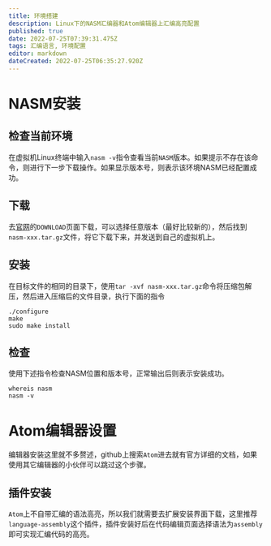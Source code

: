 ```yaml
---
title: 环境搭建
description: Linux下的NASM汇编器和Atom编辑器上汇编高亮配置
published: true
date: 2022-07-25T07:39:31.475Z
tags: 汇编语言, 环境配置
editor: markdown
dateCreated: 2022-07-25T06:35:27.920Z
---
```


# NASM安装
## 检查当前环境
在虚拟机Linux终端中输入`nasm -v`指令查看当前`NASM`版本。如果提示不存在该命令，则进行下一步下载操作。如果显示版本号，则表示该环境NASM已经配置成功。

## 下载
去[官网](https://www.nasm.us/)的`DOWNLOAD`页面下载，可以选择任意版本（最好比较新的），然后找到`nasm-xxx.tar.gz`文件，将它下载下来，并发送到自己的虚拟机上。

## 安装
在目标文件的相同的目录下，使用`tar -xvf nasm-xxx.tar.gz`命令将压缩包解压，然后进入压缩后的文件目录，执行下面的指令

```shell
./configure
make
sudo make install
```

## 检查
使用下述指令检查NASM位置和版本号，正常输出后则表示安装成功。
```shell
whereis nasm
nasm -v
```

# Atom编辑器设置
编辑器安装这里就不多赘述，github上搜索`Atom`进去就有官方详细的文档，如果使用其它编辑器的小伙伴可以跳过这个步骤。

## 插件安装
`Atom`上不自带汇编的语法高亮，所以我们就需要去扩展安装界面下载，这里推荐`language-assembly`这个插件，插件安装好后在代码编辑页面选择语法为`assembly`即可实现汇编代码的高亮。